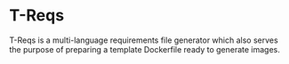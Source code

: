 # T-Reqs
T-Reqs is a multi-language requirements file generator which also serves the purpose of preparing a template Dockerfile ready to generate images.

